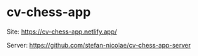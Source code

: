 # cv-chess-app
Site: https://cv-chess-app.netlify.app/

Server: https://github.com/stefan-nicolae/cv-chess-app-server
